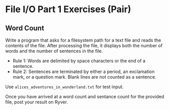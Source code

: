 # File I/O Part 1 Exercises (Pair)

## Word Count

Write a program that asks for a filesystem path for a text file and reads the contents of the file. After processing the file, it displays both the number of words and the number of sentences in the file.

* Rule 1: Words are delimited by space characters or the end of a sentence.
* Rule 2: Sentences are terminated by either a period, an exclamation mark, or a question mark. Blank lines are not counted as a sentence.

Use `alices_adventures_in_wonderland.txt` for test input.

Once you have arrived at a word count and sentance count for the provided file, post your result on Ryver.